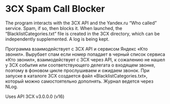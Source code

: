 # 3CX Spam Call Blocker

The program interacts with the 3CX API and the Yandex.ru “Who called” service. Spam, if so, then blocks it.
When launched, the “BlacklistCategories.txt” file is created in the 3CX directory, which can be independently supplemented.
A log is being kept.

Программа взаимодействует с 3CX API и сервисом Яндекс «Кто звонил». Вырубает спам если номер попадает в черный список сервиса «Кто звонил», взаимодействует с 3CX через API, к сожалению не нашел у 3CX события или соответствующего делегата о входящем звонке, поэтому в фоновом цикле прослушиваем и ожидаем звонок. При запуске в каталоге 3CX создается файл «BlacklistCategories.txt», который можно самостоятельно дополнять. Журнал ведется через NLog.

Uses API 3CX v3.0.0.0 (v16)